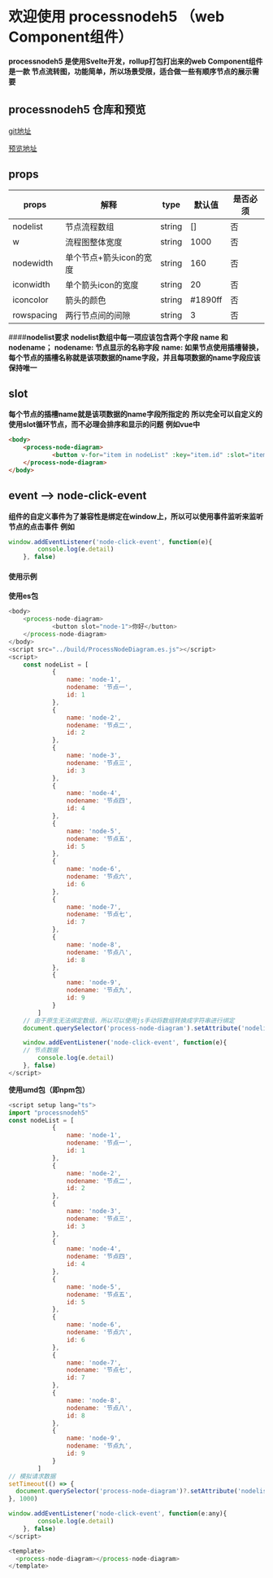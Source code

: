 # 欢迎使用 processnodeh5 （web Component组件）

**processnodeh5 是使用Svelte开发，rollup打包打出来的web Component组件**
**是一款 节点流转图，功能简单，所以场景受限，适合做一些有顺序节点的展示需要**

## processnodeh5 仓库和预览

[git地址](http://localhost/)

[预览地址](http://localhost/ "普通链接带标题")


## props

| props             | 解释                  | type      |   默认值     | 是否必须      |
| -------------     | -------------         | --------- | ----------- | -------------|
| nodelist          | 节点流程数组          | string    | []          | 否            |
| w                 |   流程图整体宽度      | string    | 1000         | 否           |
| nodewidth         | 单个节点+箭头icon的宽度 | string  | 160           |  否          |
| iconwidth         | 单个箭头icon的宽度    | string    | 20            | 否           |
| iconcolor         | 箭头的颜色            | string    | #1890ff       | 否           |
| rowspacing        | 两行节点间的间隙       | string   | 3              | 否           |

####**nodelist要求**
**nodelist数组中每一项应该包含两个字段 name 和 nodename；**
**nodename: 节点显示的名称字段**
**name: 如果节点使用插槽替换，每个节点的插槽名称就是该项数据的name字段，并且每项数据的name字段应该保持唯一**

## slot
**每个节点的插槽name就是该项数据的name字段所指定的**
**所以完全可以自定义的使用slot循环节点，而不必理会排序和显示的问题**
**例如vue中**
```html
<body>
    <process-node-diagram>
			<button v-for="item in nodeList" :key="item.id" :slot="item.name">{{item.nodename}}</button>
	</process-node-diagram>
</body>
```

## event  -->  node-click-event
**组件的自定义事件为了兼容性是绑定在window上，所以可以使用事件监听来监听节点的点击事件**
**例如**
```js
window.addEventListener('node-click-event', function(e){
		console.log(e.detail)
	}, false)
```

#### 使用示例

**使用es包**
```javascript
<body>
    <process-node-diagram>
			<button slot="node-1">你好</button>
	</process-node-diagram>
</body>
<script src="../build/ProcessNodeDiagram.es.js"></script>
<script>
    const nodeList = [
			{
				name: 'node-1',
				nodename: '节点一',
				id: 1
			},
			{
				name: 'node-2',
				nodename: '节点二',
				id: 2
			},
			{
				name: 'node-3',
				nodename: '节点三',
				id: 3
			},
			{
				name: 'node-4',
				nodename: '节点四',
				id: 4
			},
			{
				name: 'node-5',
				nodename: '节点五',
				id: 5
			},
			{
				name: 'node-6',
				nodename: '节点六',
				id: 6
			},
			{
				name: 'node-7',
				nodename: '节点七',
				id: 7
			},
			{
				name: 'node-8',
				nodename: '节点八',
				id: 8
			},
			{
				name: 'node-9',
				nodename: '节点九',
				id: 9
			}
		]
	// 由于原生无法绑定数组，所以可以使用js手动将数组转换成字符串进行绑定
	document.querySelector('process-node-diagram').setAttribute('nodelist', JSON.stringify(nodeList))

	window.addEventListener('node-click-event', function(e){
	// 节点数据
		console.log(e.detail)
	}, false)
</script>

```

**使用umd包（即npm包）**
```javascript
<script setup lang="ts">
import "processnodeh5"
const nodeList = [
			{
				name: 'node-1',
				nodename: '节点一',
				id: 1
			},
			{
				name: 'node-2',
				nodename: '节点二',
				id: 2
			},
			{
				name: 'node-3',
				nodename: '节点三',
				id: 3
			},
			{
				name: 'node-4',
				nodename: '节点四',
				id: 4
			},
			{
				name: 'node-5',
				nodename: '节点五',
				id: 5
			},
			{
				name: 'node-6',
				nodename: '节点六',
				id: 6
			},
			{
				name: 'node-7',
				nodename: '节点七',
				id: 7
			},
			{
				name: 'node-8',
				nodename: '节点八',
				id: 8
			},
			{
				name: 'node-9',
				nodename: '节点九',
				id: 9
			}
		]
// 模拟请求数据
setTimeout(() => {
  document.querySelector('process-node-diagram')?.setAttribute('nodelist', JSON.stringify(nodeList))
}, 1000)

window.addEventListener('node-click-event', function(e:any){
		console.log(e.detail)
	}, false)
</script>

<template>
  <process-node-diagram></process-node-diagram>
</template>

```


